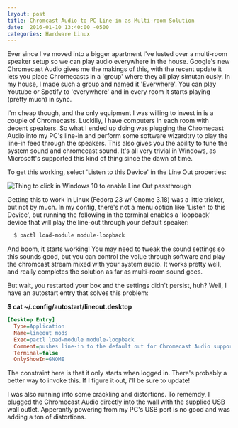 ```yaml
---
layout: post
title: Chromcast Audio to PC Line-in as Multi-room Solution
date:  2016-01-10 13:40:00 -0500
categories: Hardware Linux
---
```



Ever since I've moved into a bigger apartment I've lusted over a multi-room speaker setup so we can play audio everywhere in the house. Google's new Chromecast Audio gives me the makings of this, with the recent update it lets you place Chromecasts in a 'group' where they all play simutaniously. In my house, I made such a group and named it 'Everwhere'. You can play Youtube or Spotify to 'everywhere' and in every room it starts playing (pretty much) in sync. 

I'm cheap though, and the only equipment I was willing to invest in is a couple of Chromecasts. Luckilly, I have computers  in each room with decent speakers. So what I ended up doing was plugging the Chromecast Audio into my PC's line-in and perform some software wizardtry to play the line-in feed through the speakers. This also gives you the ability to tune the system sound and chromecast sound. It's all very trivial in Windows, as Microsoft's supported this kind of thing since the dawn of time. 

To get this working, select 'Listen to this Device' in the Line Out properties:

![Thing to click in Windows 10 to enable Line Out passthrough](/assets/2016/2016-01-10.png)

Getting this to work in Linux (Fedora 23 w/ Gnome 3.18) was a little tricker, but not by much. In my config, there's not a menu option like 'Listen to this Device', but running the following in the terminal enables a 'loopback' device that will play the line-out through your default speaker:

~~~bash
  $ pactl load-module module-loopback
~~~

And boom, it starts working! You may need to tweak the sound settings so this sounds good, but you can control the volue through software and play the chromcast stream mixed with your system audio. It works pretty well, and really completes the solution as far as multi-room sound goes.

But wait, you restarted your box and the settings didn't persist, huh? Well, I have an autostart entry that solves this problem:

**$ cat ~/.config/autostart/lineout.desktop**
~~~ini
[Desktop Entry]
  Type=Application
  Name=lineout mods
  Exec=pactl load-module module-loopback
  Comment=pushes line-in to the default out for Chromecast Audio support
  Terminal=false
  OnlyShowIn=GNOME
~~~

The constraint here is that it only starts when logged in. There's probably a better way to invoke this. If I figure it out, i'll be sure to update!

I was also running into some crackling and distortions. To rememdy, I plugged the Chromecast Audio directly into the wall with the supplied USB wall outlet. Apperantly powering from my PC's USB port is no good and was adding a ton of distortions.
